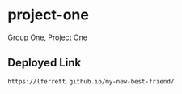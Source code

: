 # project-one
Group One, Project One

## Deployed Link

```
https://lferrett.github.io/my-new-best-friend/
```
